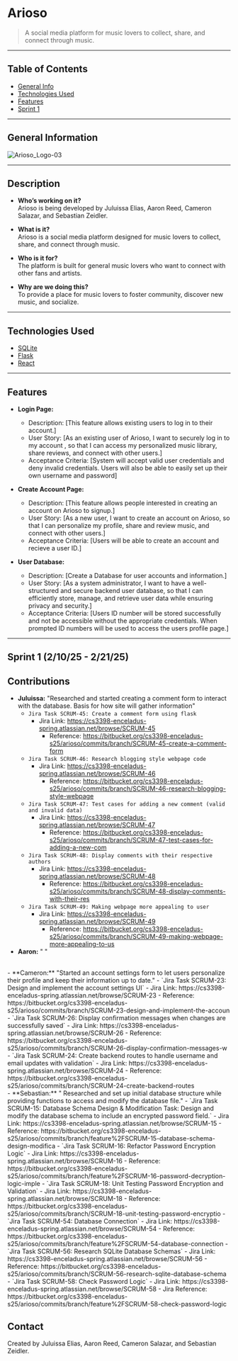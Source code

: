 # Arioso
> A social media platform for music lovers to collect, share, and connect through music.

---

## Table of Contents
* [General Info](#general-information)
* [Technologies Used](#technologies-used)
* [Features](#features)
* [Sprint 1](#sprint-1-(2/10/25-2/21/25))

<!--
* [Screenshots](#screenshots)
* [Setup](#setup)
* [Usage](#usage)
* [Project Status](#project-status)
* [Room for Improvement](#room-for-improvement)
* [Acknowledgements](#acknowledgements)
* [Contact](#contact) -->

---

## General Information
![Arioso_Logo-03](https://bitbucket.org/cs3398-enceladus-s25/arioso/raw/60f77e0922d6db40675d2d85d7fa504b468c7c37/Arioso_Logo-03.png)
  

---


## Description
- **Who’s working on it?**  
  Arioso is being developed by Juluissa Elias, Aaron Reed, Cameron Salazar, and Sebastian Zeidler.

- **What is it?**  
  Arioso is a social media platform designed for music lovers to collect, share, and connect through music.

- **Who is it for?**  
  The platform is built for general music lovers who want to connect with other fans and artists.

- **Why are we doing this?**  
  To provide a place for music lovers to foster community, discover new music, and socialize. 

---

## Technologies Used
- [SQLite](https://www.sqlite.org/docs.html) 
- [Flask](https://flask.palletsprojects.com/en/stable/)
- [React](https://react.dev/reference/react) 
<!-- Include links to documentation where possible. -->

---

## Features
- **Login Page:**  
  - Description: [This feature allows existing users to log in to their account.]  
  - User Story: [As an existing user of Arioso, I want to securely log in to my account , so that I can access my personalized music library, share reviews, and connect with other users.] 
  - Acceptance Criteria: [System will accept valid user credentials and deny invalid credentials. Users will also be able to easily set up their own username and password] 

- **Create Account Page:**  
  - Description: [This feature allows people interested in creating an account on Arioso to signup.]  
  - User Story: [As a new user, I want to create an account on Arioso, so that I can personalize my profile, share and review music, and connect with other users.]  
  - Acceptance Criteria: [Users will be able to create an account and recieve a user ID.]

- **User Database:**  
  - Description: [Create a Database for user accounts and information.]  
  - User Story: [As a system administrator, I want to have a well-structured and secure backend user database, so that I can efficiently store, manage, and retrieve user data while ensuring privacy and security.]
  - Acceptance Criteria: [Users ID number will be stored successfully and not be accessible without the appropriate credentials. When prompted ID numbers will be used to access the users profile page.]

---

## Sprint 1 (2/10/25 - 2/21/25)
## Contributions
  - **Juluissa:** "Researched and started creating a comment form to interact with the database. Basis for how site will gather information"    
      - `Jira Task SCRUM-45: Create a comment form using flask` 
        - Jira Link: https://cs3398-enceladus-spring.atlassian.net/browse/SCRUM-45
          - Reference: https://bitbucket.org/cs3398-enceladus-s25/arioso/commits/branch/SCRUM-45-create-a-comment-form 
      - `Jira Task SCRUM-46: Research blogging style webpage code`
        - Jira Link: https://cs3398-enceladus-spring.atlassian.net/browse/SCRUM-46
          - Reference: https://bitbucket.org/cs3398-enceladus-s25/arioso/commits/branch/SCRUM-46-research-blogging-style-webpage
      - `Jira Task SCRUM-47: Test cases for adding a new comment (valid and invalid data)`
        - Jira Link: https://cs3398-enceladus-spring.atlassian.net/browse/SCRUM-47
          - Reference: https://bitbucket.org/cs3398-enceladus-s25/arioso/commits/branch/SCRUM-47-test-cases-for-adding-a-new-com
      - `Jira Task SCRUM-48: Display comments with their respective authors`
        - Jira Link: https://cs3398-enceladus-spring.atlassian.net/browse/SCRUM-48
          - Reference: https://bitbucket.org/cs3398-enceladus-s25/arioso/commits/branch/SCRUM-48-display-comments-with-their-res
      - `Jira Task SCRUM-49: Making webpage more appealing to user`
        - Jira Link: https://cs3398-enceladus-spring.atlassian.net/browse/SCRUM-49
          - Reference: https://bitbucket.org/cs3398-enceladus-s25/arioso/commits/branch/SCRUM-49-making-webpage-more-appealing-to-us
  - **Aaron:** " "
<br />
  - **Cameron:** "Started an account settings form to let users personalize their profile and keep their information up to date."
       - `Jira Task SCRUM-23: Design and implement the account settings UI` 
          - Jira Link: https://cs3398-enceladus-spring.atlassian.net/browse/SCRUM-23
            - Reference: https://bitbucket.org/cs3398-enceladus-s25/arioso/commits/branch/SCRUM-23-design-and-implement-the-accoun
      - `Jira Task SCRUM-26: Display confirmation messages when changes are successfully saved`
        - Jira Link: https://cs3398-enceladus-spring.atlassian.net/browse/SCRUM-26
          - Reference: https://bitbucket.org/cs3398-enceladus-s25/arioso/commits/branch/SCRUM-26-display-confirmation-messages-w
      - `Jira Task SCRUM-24: Create backend routes to handle username and email updates with validation`
        - Jira Link: https://cs3398-enceladus-spring.atlassian.net/browse/SCRUM-24
          - Reference: https://bitbucket.org/cs3398-enceladus-s25/arioso/commits/branch/SCRUM-24-create-backend-routes
<br />
  - **Sebastian:** " Researched and set up initial database structure while providing functions to access and modify the database file."    
      - `Jira Task SCRUM-15: Database Schema Design & Modification Task: Design and modify the database schema to include an encrypted password field.` 
        - Jira Link: https://cs3398-enceladus-spring.atlassian.net/browse/SCRUM-15
          - Reference: https://bitbucket.org/cs3398-enceladus-s25/arioso/commits/branch/feature%2FSCRUM-15-database-schema-design-modifica  
      - `Jira Task SCRUM-16: Refactor Password Encryption Logic`
        - Jira Link: https://cs3398-enceladus-spring.atlassian.net/browse/SCRUM-16
          - Reference: https://bitbucket.org/cs3398-enceladus-s25/arioso/commits/branch/feature%2FSCRUM-16-password-decryption-logic-imple
      - `Jira Task SCRUM-18: Unit Testing Password Encryption and Validation`
        - Jira Link: https://cs3398-enceladus-spring.atlassian.net/browse/SCRUM-18
          - Reference: https://bitbucket.org/cs3398-enceladus-s25/arioso/commits/branch/SCRUM-18-unit-testing-password-encryptio
      - `Jira Task SCRUM-54: Database Connection`
        - Jira Link: https://cs3398-enceladus-spring.atlassian.net/browse/SCRUM-54
          - Reference: https://bitbucket.org/cs3398-enceladus-s25/arioso/commits/branch/feature%2FSCRUM-54-database-connection
      - `Jira Task SCRUM-56: Research SQLite Database Schemas`
        - Jira Link: https://cs3398-enceladus-spring.atlassian.net/browse/SCRUM-56
          - Reference: https://bitbucket.org/cs3398-enceladus-s25/arioso/commits/branch/SCRUM-56-research-sqlite-database-schema
      - `Jira Task SCRUM-58: Check Password Logic`
        - Jira Link: https://cs3398-enceladus-spring.atlassian.net/browse/SCRUM-58
          - Jira Reference: https://bitbucket.org/cs3398-enceladus-s25/arioso/commits/branch/feature%2FSCRUM-58-check-password-logic
<br />
    
## Contact
Created by Juluissa Elias, Aaron Reed, Cameron Salazar, and Sebastian Zeidler.  

<!-- Optional -->
<!-- ## License -->
<!-- This project is open source and available under the [... License](). -->
